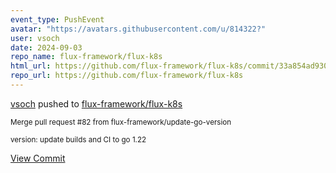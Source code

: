 ```yaml
---
event_type: PushEvent
avatar: "https://avatars.githubusercontent.com/u/814322?"
user: vsoch
date: 2024-09-03
repo_name: flux-framework/flux-k8s
html_url: https://github.com/flux-framework/flux-k8s/commit/33a854ad930a1d488f4d6d0239c333bf4f701f7b
repo_url: https://github.com/flux-framework/flux-k8s
---
```


<a href='https://github.com/vsoch' target='_blank'>vsoch</a> pushed to <a href='https://github.com/flux-framework/flux-k8s' target='_blank'>flux-framework/flux-k8s</a>

<small>Merge pull request #82 from flux-framework/update-go-version

version: update builds and CI to go 1.22</small>

<a href='https://github.com/flux-framework/flux-k8s/commit/33a854ad930a1d488f4d6d0239c333bf4f701f7b' target='_blank'>View Commit</a>